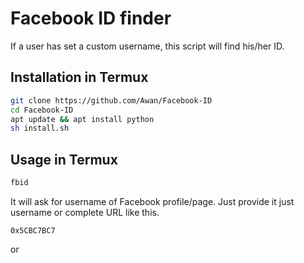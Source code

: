 # Facebook ID finder

If a user has set a custom username, this script will find his/her ID.

## Installation in Termux

```bash
git clone https://github.com/Awan/Facebook-ID
cd Facebook-ID
apt update && apt install python
sh install.sh
```

## Usage in Termux

```bash
fbid
```
It will ask for username of Facebook profile/page. Just provide it just username or complete URL like this.

```0x5CBC7BC7```

or

```https://facebook.com/0x5CBC7BC7
```
